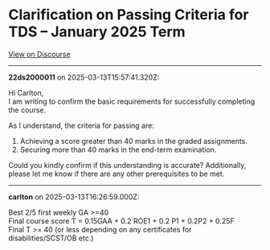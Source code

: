 # Clarification on Passing Criteria for TDS – January 2025 Term

[View on Discourse](https://discourse.onlinedegree.iitm.ac.in/t/clarification-on-passing-criteria-for-tds-january-2025-term/169807)

---
**22ds2000011** on 2025-03-13T15:57:41.320Z:

Hi Carlton,  
I am writing to confirm the basic requirements for successfully completing the
course.

As I understand, the criteria for passing are:

  1. Achieving a score greater than 40 marks in the graded assignments.
  2. Securing more than 40 marks in the end-term examination.

Could you kindly confirm if this understanding is accurate? Additionally,
please let me know if there are any other prerequisites to be met.



---
**carlton** on 2025-03-13T16:26:59.000Z:

Best 2/5 first weekly GA >=40  
Final course score T = 0.15GAA + 0.2 ROE1 + 0.2 P1 + 0.2P2 + 0.25F  
Final T >= 40 (or less depending on any certificates for disabilities/SCST/OB
etc.)



